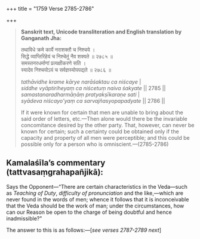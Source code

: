 +++
title = "1759 Verse 2785-2786"

+++
> **Sanskrit text, Unicode transliteration and English translation by Ganganath Jha:** 
>
> तथाविधे क्रमे कार्ये नराशक्तौ च निश्चये ।  
> सिद्धे व्याप्तिरिहेयं च निश्चेतुं नैव शक्यते ॥ २७८५ ॥  
> समस्तनरधर्माणां प्रत्यक्षीकरणे सति ।  
> स्यादेव निश्चयोऽयं च सर्वज्ञस्योपपद्यते ॥ २७८६ ॥ 
>
> *tathāvidhe krame kārye narāśaktau ca niścaye* \|  
> *siddhe vyāptiriheyaṃ ca niścetuṃ naiva śakyate* \|\| 2785 \|\|  
> *samastanaradharmāṇāṃ pratyakṣīkaraṇe sati* \|  
> *syādeva niścayo'yaṃ ca sarvajñasyopapadyate* \|\| 2786 \|\| 
>
> If it were known for certain that men are unable to bring about the said order of letters, etc.—Then alone would there be the invariable concomitance desired by the other party. That, however, can never be known for certain; such a certainty could be obtained only if the capacity and property of all men were perceptible; and this could be possible only for a person who is omniscient.—(2785-2786)



## Kamalaśīla’s commentary (tattvasaṃgrahapañjikā):

Says the Opponent—“There are certain characteristics in the Veda—such as *Teaching of Duty*, *difficulty of pronunciation* and the like,—which are never found in the words of men; whence it follows that it is inconceivable that the Veda should be the work of man; under the circumstances, how can our Reason be open to the charge of being doubtful and hence inadmissible?”

The answer to this is as follows:—[*see verses 2787-2789 next*]


